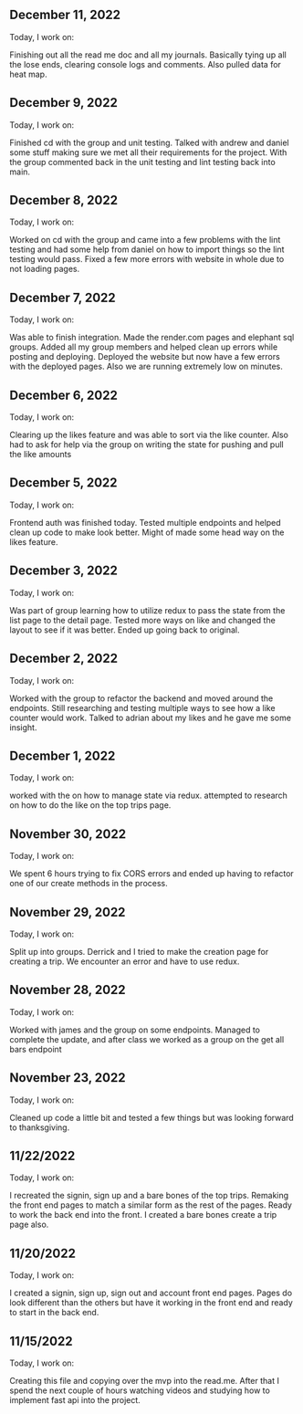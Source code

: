 ## December 11, 2022

Today, I work on:

Finishing out all the read me doc and all my journals. Basically tying up all the lose ends, clearing console logs and comments. Also pulled data for heat map.

## December 9, 2022

Today, I work on:

Finished cd with the group and unit testing. Talked with andrew and daniel some stuff making sure we met all their requirements for the project. With the group commented back in the unit testing and lint testing back into main.

## December 8, 2022

Today, I work on:

Worked on cd with the group and came into a few problems with the lint testing and had some help from daniel on how to import things so the lint testing would pass. Fixed a few more errors with website in whole due to not loading pages.

## December 7, 2022

Today, I work on:

Was able to finish integration. Made the render.com pages and elephant sql groups. Added all my group members and helped clean up errors while posting and deploying. Deployed the website but now have a few errors with the deployed pages. Also we are running extremely low on minutes.

## December 6, 2022

Today, I work on:

Clearing up the likes feature and was able to sort via the like counter. Also had to ask for help via the group on writing the state for pushing and pull the like amounts

## December 5, 2022

Today, I work on:

Frontend auth was finished today. Tested multiple endpoints and helped clean up code to make look better. Might of made some head way on the likes feature.

## December 3, 2022

Today, I work on:

Was part of group learning how to utilize redux to pass the state from the list page to the detail page. Tested more ways on like and changed the layout to see if it was better. Ended up going back to original.

## December 2, 2022

Today, I work on:

Worked with the group to refactor the backend and moved around the endpoints. Still researching and testing multiple ways to see how a like counter would work. Talked to adrian about my likes and he gave me some insight.

## December 1, 2022

Today, I work on:

worked with the on how to manage state via redux. attempted to research on how to do the like on the top trips page.

## November 30, 2022

Today, I work on:

 We spent 6 hours trying to fix CORS errors and ended up having to refactor one of our create methods in the process.

## November 29, 2022

Today, I work on:

Split up into groups. Derrick and I tried to make the creation page for creating a trip. We encounter an error and have to use redux.

## November 28, 2022

Today, I work on:

Worked with james and the group on some endpoints. Managed to complete the update, and after class we worked as a group on the get all bars endpoint

## November 23, 2022

Today, I work on:

Cleaned up code a little bit and tested a few things but was looking forward to thanksgiving.

## 11/22/2022

Today, I work on:

I recreated the signin, sign up and a bare bones of the top trips. Remaking the front end pages to match a similar form as the rest of the pages. Ready to work the back end into the front. I created a bare bones create a trip page also.

## 11/20/2022

Today, I work on:

I created a signin, sign up, sign out and account front end pages. Pages do look different than the others but have it working in the front end and ready to start in the back end.

## 11/15/2022

Today, I work on:

Creating this file and copying over the mvp into the read.me. After that I spend the next couple of hours watching videos and studying how to implement fast api into the project.
